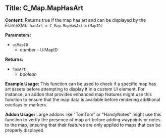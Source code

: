 ## Title: C_Map.MapHasArt

**Content:**
Returns true if the map has art and can be displayed by the FrameXML.
`hasArt = C_Map.MapHasArt(uiMapID)`

**Parameters:**
- `uiMapID`
  - *number* - UiMapID

**Returns:**
- `hasArt`
  - *boolean*

**Example Usage:**
This function can be used to check if a specific map has art assets before attempting to display it in a custom UI element. For instance, an addon that provides enhanced map features might use this function to ensure that the map data is available before rendering additional overlays or markers.

**Addon Usage:**
Large addons like "TomTom" or "HandyNotes" might use this function to verify the presence of map art before adding waypoints or notes to the map, ensuring that their features are only applied to maps that can be properly displayed.
